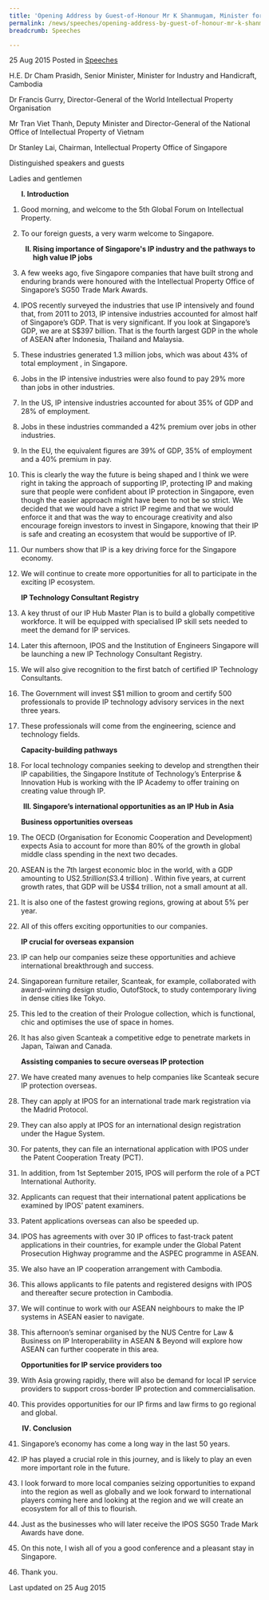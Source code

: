 ```yaml
---
title: 'Opening Address by Guest-of-Honour Mr K Shanmugam, Minister for Foreign Affairs and Law at the 5th Global Forum on IP (GFIP) 2015'
permalink: /news/speeches/opening-address-by-guest-of-honour-mr-k-shanmugam--minister-for-
breadcrumb: Speeches

---
```




25 Aug 2015 Posted in [Speeches](/news/speeches)

H.E. Dr Cham Prasidh, Senior Minister, Minister for Industry and Handicraft, Cambodia 
  
Dr Francis Gurry, Director-General of the World Intellectual Property Organisation 
  
Mr Tran Viet Thanh, Deputy Minister and Director-General of the National Office of Intellectual Property of Vietnam 
  
Dr Stanley Lai, Chairman, Intellectual Property Office of Singapore
  
Distinguished speakers and guests
  
Ladies and gentlemen


<ol style="list-style-type: upper-roman; font-weight:bold;">
<li style="margin-left: 12px"> Introduction</li>
</ol>


 1. Good morning, and welcome to the 5th Global Forum on Intellectual Property.  


 2. To our foreign guests, a very warm welcome to Singapore.
    
    <ol start="2" style="list-style-type: upper-roman; font-weight:bold;">
    <li>Rising importance of Singapore's IP industry and the pathways to high value IP jobs</li>
    </ol>


 3. A few weeks ago, five Singapore companies that have built strong and enduring brands were honoured with the Intellectual Property Office of Singapore’s SG50 Trade Mark Awards.  


 4. IPOS recently surveyed the industries that use IP intensively and found that, from 2011 to 2013, IP intensive industries accounted for almost half of Singapore’s GDP. That is very significant. If you look at Singapore’s GDP, we are at S$397 billion. That is the fourth largest GDP in the whole of ASEAN after Indonesia, Thailand and Malaysia.


 5. These industries generated 1.3 million jobs, which was about 43% of total employment , in Singapore.


 6. Jobs in the IP intensive industries were also found to pay 29% more than jobs in other industries.

 7. In the US, IP intensive industries accounted for about 35% of GDP and 28% of employment.

 8. Jobs in these industries commanded a 42% premium over jobs in other industries.


 9. In the EU, the equivalent figures are 39% of GDP, 35% of employment and a 40% premium in pay.

10. This is clearly the way the future is being shaped and I think we were right in taking the approach of supporting IP, protecting IP and making sure that people were confident about IP protection in Singapore, even though the easier approach might have been to not be so strict. We decided that we would have a strict IP regime and that we would enforce it and that was the way to encourage creativity and also encourage foreign investors to invest in Singapore, knowing that their IP is safe and creating an ecosystem that would be supportive of IP.


11. Our numbers show that IP is a key driving force for the Singapore economy.


12. We will continue to create more opportunities for all to participate in the exciting IP ecosystem.
    
    **IP Technology Consultant Registry**


13. A key thrust of our IP Hub Master Plan is to build a globally competitive workforce.  It will be equipped with specialised IP skill sets needed to meet the demand for IP services.

14. Later this afternoon, IPOS and the Institution of Engineers Singapore will be launching a new IP Technology Consultant Registry.


15. We will also give recognition to the first batch of certified IP Technology Consultants. 


16. The Government will invest S$1 million to groom and certify 500 professionals to provide IP technology advisory services in the next three years. 


17. These professionals will come from the engineering, science and technology fields.

    **Capacity-building pathways**


18. For local technology companies seeking to develop and strengthen their IP capabilities, the Singapore Institute of Technology’s Enterprise & Innovation Hub is working with the IP Academy to offer training on creating value through IP.

    <ol start="3" style="list-style-type: upper-roman; font-weight:bold;">
    <li> Singapore’s international opportunities as an IP Hub in Asia
    </li>
    </ol>
    
    **Business opportunities overseas**


19. The OECD (Organisation for Economic Cooperation and Development) expects Asia to account for more than 80% of the growth in global middle class spending in the next two decades.


20. ASEAN is the 7th largest economic bloc in the world, with a GDP amounting to US$2.5 trillion (S$3.4 trillion) . Within five years, at current growth rates, that GDP will be US$4 trillion, not a small amount at all.   


21. It is also one of the fastest growing regions, growing at about 5% per year.

22. All of this offers exciting opportunities to our companies.

    **IP crucial for overseas expansion**

23. IP can help our companies seize these opportunities and achieve international breakthrough and success.


24. Singaporean furniture retailer, Scanteak, for example, collaborated with award-winning design studio, OutofStock, to study contemporary living in dense cities like Tokyo.

25. This led to the creation of their Prologue collection, which is functional, chic and optimises the use of space in homes.

26. It has also given Scanteak a competitive edge to penetrate markets in Japan, Taiwan and Canada.

    **Assisting companies to secure overseas IP protection**


27. We have created many avenues to help companies like Scanteak secure IP protection overseas.


28. They can apply at IPOS for an international trade mark registration via the Madrid Protocol.


29. They can also apply at IPOS for an international design registration under the Hague System.


30. For patents, they can file an international application with IPOS under the Patent Cooperation Treaty (PCT).


31. In addition, from 1st September 2015, IPOS will perform the role of a PCT International Authority.


32. Applicants can request that their international patent applications be examined by IPOS’ patent examiners.


33. Patent applications overseas can also be speeded up.


34. IPOS has agreements with over 30 IP offices to fast-track patent applications in their countries, for example under the Global Patent Prosecution Highway programme and the ASPEC programme in ASEAN.

35. We also have an IP cooperation arrangement with Cambodia.


36. This allows applicants to file patents and registered designs with IPOS and thereafter secure protection in Cambodia.


37. We will continue to work with our ASEAN neighbours to make the IP systems in ASEAN easier to navigate.


38. This afternoon’s seminar organised by the NUS Centre for Law & Business on IP Interoperability in ASEAN & Beyond will explore how ASEAN can further cooperate in this area.
    
    **Opportunities for IP service providers too**


39. With Asia growing rapidly, there will also be demand for local IP service providers to support cross-border IP protection and commercialisation. 


40. This provides opportunities for our IP firms and law firms to go regional and global.
    
    <ol start="4" style="list-style-type: upper-roman; font-weight:bold;">
    <li> Conclusion</li>
    </ol>


41. Singapore’s economy has come a long way in the last 50 years.


42. IP has played a crucial role in this journey, and is likely to play an even more important role in the future.


43. I look forward to more local companies seizing opportunities to expand into the region as well as globally and we look forward to international players coming here and looking at the region and we will create an ecosystem for all of this to flourish.  


44. Just as the businesses who will later receive the IPOS SG50 Trade Mark Awards have done. 

45. On this note, I wish all of you a good conference and a pleasant stay in Singapore.

46. Thank you.


<p class="right-side-updated">Last updated on 25 Aug 2015</p>
